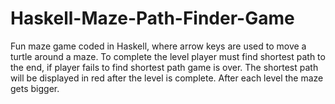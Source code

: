# Haskell-Maze-Path-Finder-Game
Fun maze game coded in Haskell, where arrow keys are used to move a turtle around a maze. To complete the level player must find shortest path to the end, if player fails to find shortest path game is over. The shortest path will be displayed in red after the level is complete. After each level the maze gets bigger. 
